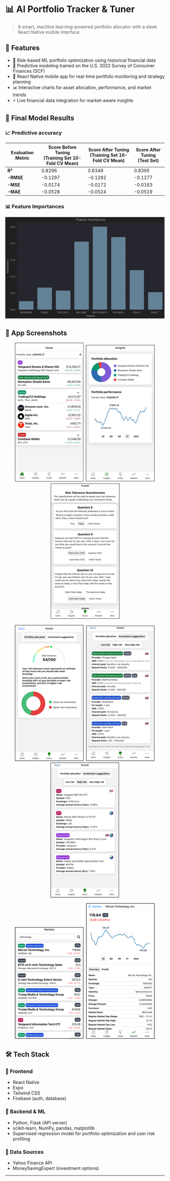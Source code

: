 # 📊 AI Portfolio Tracker & Tuner

> A smart, machine learning–powered portfolio allocator with a sleek React Native mobile interface.

## 🧠 Features
- 🧮 Risk-based ML portfolio optimization using historical financial data
- 🧠 Predictive modeling trained on the U.S. 2022 Survey of Consumer Finances (SCF)
- 📱 React Native mobile app for real-time portfolio monitoring and strategy planning
- 📊 Interactive charts for asset allocation, performance, and market trends
- ⚡ Live financial data integration for market-aware insights

## 🧪 Final Model Results
### 📈 Predictive accuracy
| **Evaluation Metric** | **Score Before Tuning**<br>(Training Set 10-Fold CV Mean) | **Score After Tuning**<br>(Training Set 10-Fold CV Mean) | **Score After Tuning**<br>(Test Set) |
| --------------------- | --------------------------------------------------------- | -------------------------------------------------------- | ------------------------------------ |
| **R²**                | 0.8296                                                    | 0.8349                                                   | 0.8395                               |
| **-RMSE**             | -0.1297                                                   | -0.1282                                                  | -0.1277                              |
| **-MSE**              | -0.0174                                                   | -0.0172                                                  | -0.0163                              |
| **-MAE**              | -0.0528                                                   | -0.0524                                                  | -0.0519                              |

### 📊 Feature Importances
![Home](assets/results/feature-importances.png)

## 🚀 App Screenshots

<p align="center">
  <img src="assets/screens/home.jpg" width="220" />
  <img src="assets/screens/insights.png" width="220" />
  <img src="assets/screens/questionnaire.png" width="220" />
</p>
<p align="center">
  <img src="assets/screens/invest.png" width="220" />
  <img src="assets/screens/invest2.jpg" width="220" />
  <img src="assets/screens/invest3.jpg" width="220" />
</p>
<p align="center">
  <img src="assets/screens/markets.png" width="220" />
  <img src="assets/screens/markets2.png" width="220" />
</p>

## 🛠️ Tech Stack

### 🧩 Frontend
- React Native
- Expo
- Tailwind CSS
- Firebase (auth, database)

### 🔬 Backend & ML
- Python, Flask (API server)
- scikit-learn, NumPy, pandas, matplotlib
- Supervised regression model for portfolio optimization and user risk profiling

### 📡 Data Sources
- Yahoo Finance API
- MoneySavingExpert (investment options)

---
